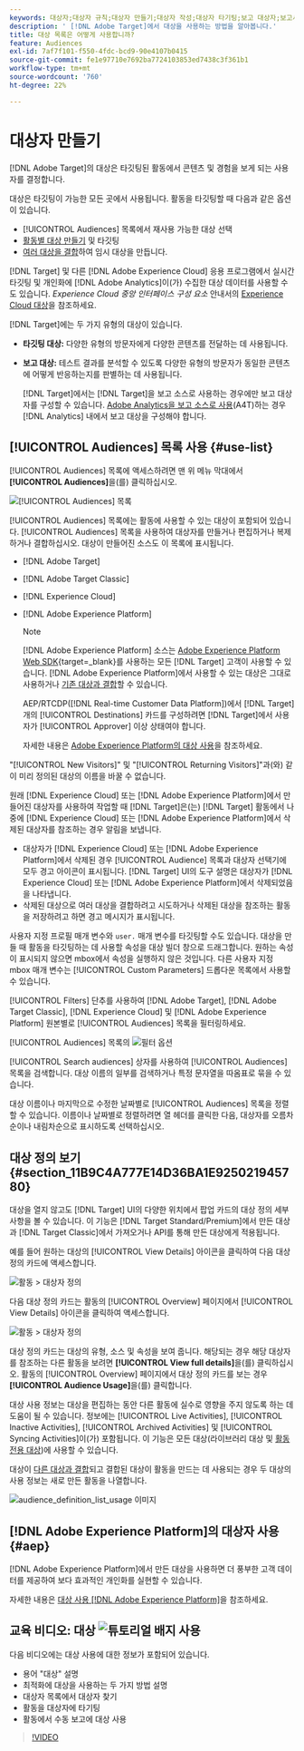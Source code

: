 ```yaml
---
keywords: 대상자;대상자 규칙;대상자 만들기;대상자 작성;대상자 타기팅;보고 대상자;보고서 대상자;세그먼트;사용자 지정 프로필 매개 변수;대상자 정의;대상자 목록
description: ' [!DNL Adobe Target]에서 대상을 사용하는 방법을 알아봅니다.'
title: 대상 목록은 어떻게 사용합니까?
feature: Audiences
exl-id: 7af7f101-f550-4fdc-bcd9-90e4107b0415
source-git-commit: fe1e97710e7692ba7724103853ed7438c3f361b1
workflow-type: tm+mt
source-wordcount: '760'
ht-degree: 22%

---
```


# 대상자 만들기

[!DNL Adobe Target]의 대상은 타깃팅된 활동에서 콘텐츠 및 경험을 보게 되는 사용자를 결정합니다.

대상은 타깃팅이 가능한 모든 곳에서 사용됩니다. 활동을 타깃팅할 때 다음과 같은 옵션이 있습니다.

* [!UICONTROL Audiences] 목록에서 재사용 가능한 대상 선택
* [활동별 대상 만들기](/help/main/c-target/creating-activity-only-audience.md) 및 타깃팅
* [여러 대상을 결합](/help/main/c-target/combining-multiple-audiences.md#concept_A7386F1EA4394BD2AB72399C225981E5)하여 임시 대상을 만듭니다.

[!DNL Target] 및 다른 [!DNL Adobe Experience Cloud] 응용 프로그램에서 실시간 타깃팅 및 개인화에 [!DNL Adobe Analytics]이(가) 수집한 대상 데이터를 사용할 수도 있습니다. *Experience Cloud 중앙 인터페이스 구성 요소* 안내서의 [Experience Cloud 대상](https://experienceleague.adobe.com/docs/core-services/interface/audiences/audience-library.html?lang=ko-KR)을 참조하세요.

[!DNL Target]에는 두 가지 유형의 대상이 있습니다.

* **타깃팅 대상:** 다양한 유형의 방문자에게 다양한 콘텐츠를 전달하는 데 사용됩니다.
* **보고 대상:** 테스트 결과를 분석할 수 있도록 다양한 유형의 방문자가 동일한 콘텐츠에 어떻게 반응하는지를 판별하는 데 사용됩니다.

  [!DNL Target]에서는 [!DNL Target]을 보고 소스로 사용하는 경우에만 보고 대상자를 구성할 수 있습니다. [Adobe Analytics을 보고 소스로 사용](/help/main/c-integrating-target-with-mac/a4t/a4t.md)(A4T)하는 경우 [!DNL Analytics] 내에서 보고 대상을 구성해야 합니다.

## [!UICONTROL Audiences] 목록 사용 {#use-list}

[!UICONTROL Audiences] 목록에 액세스하려면 맨 위 메뉴 막대에서 **[!UICONTROL Audiences]**&#x200B;을(를) 클릭하십시오.

![[!UICONTROL Audiences] 목록](assets/audiences_list.png)

[!UICONTROL Audiences] 목록에는 활동에 사용할 수 있는 대상이 포함되어 있습니다. [!UICONTROL Audiences] 목록을 사용하여 대상자를 만들거나 편집하거나 복제하거나 결합하십시오. 대상이 만들어진 소스도 이 목록에 표시됩니다.

* [!DNL Adobe Target]
* [!DNL Adobe Target Classic]
* [!DNL Experience Cloud]
* [!DNL Adobe Experience Platform]

  >[!NOTE]
  >
  >[!DNL Adobe Experience Platform] 소스는 [Adobe Experience Platform Web SDK](https://experienceleague.adobe.com/docs/target-dev/developer/client-side/aep-web-sdk.html?lang=ko){target=_blank}를 사용하는 모든 [!DNL Target] 고객이 사용할 수 있습니다. [!DNL Adobe Experience Platform]에서 사용할 수 있는 대상은 그대로 사용하거나 [기존 대상과 결합](/help/main/c-target/combining-multiple-audiences.md)할 수 있습니다.
  >
  >AEP/RTCDP([!DNL Real-time Customer Data Platform])에서 [!DNL Target]개의 [!UICONTROL Destinations] 카드를 구성하려면 [!DNL Target]에서 사용자가 [!UICONTROL Approver] 이상 상태여야 합니다.
  >
  >자세한 내용은 [Adobe Experience Platform의 대상 사용](#aep)을 참조하세요.

&quot;[!UICONTROL New Visitors]&quot; 및 &quot;[!UICONTROL Returning Visitors]&quot;과(와) 같이 미리 정의된 대상의 이름을 바꿀 수 없습니다.

원래 [!DNL Experience Cloud] 또는 [!DNL Adobe Experience Platform]에서 만들어진 대상자를 사용하여 작업할 때 [!DNL Target]은(는) [!DNL Target] 활동에서 나중에 [!DNL Experience Cloud] 또는 [!DNL Adobe Experience Platform]에서 삭제된 대상자를 참조하는 경우 알림을 보냅니다.

* 대상자가 [!DNL Experience Cloud] 또는 [!DNL Adobe Experience Platform]에서 삭제된 경우 [!UICONTROL Audience] 목록과 대상자 선택기에 모두 경고 아이콘이 표시됩니다. [!DNL Target] UI의 도구 설명은 대상자가 [!DNL Experience Cloud] 또는 [!DNL Adobe Experience Platform]에서 삭제되었음을 나타냅니다.
* 삭제된 대상으로 여러 대상을 결합하려고 시도하거나 삭제된 대상을 참조하는 활동을 저장하려고 하면 경고 메시지가 표시됩니다.

사용자 지정 프로필 매개 변수와 `user.` 매개 변수를 타깃팅할 수도 있습니다. 대상을 만들 때 활동을 타깃팅하는 데 사용할 속성을 대상 빌더 창으로 드래그합니다. 원하는 속성이 표시되지 않으면 mbox에서 속성을 실행하지 않은 것입니다. 다른 사용자 지정 mbox 매개 변수는 [!UICONTROL Custom Parameters] 드롭다운 목록에서 사용할 수 있습니다.

[!UICONTROL Filters] 단추를 사용하여 [!DNL Adobe Target], [!DNL Adobe Target Classic], [!DNL Experience Cloud] 및 [!DNL Adobe Experience Platform] 원본별로 [!UICONTROL Audiences] 목록을 필터링하세요.

[!UICONTROL Audiences] 목록의 ![필터 옵션](assets/filters.png)

[!UICONTROL Search audiences] 상자를 사용하여 [!UICONTROL Audiences] 목록을 검색합니다. 대상 이름의 일부를 검색하거나 특정 문자열을 따옴표로 묶을 수 있습니다.

대상 이름이나 마지막으로 수정한 날짜별로 [!UICONTROL Audiences] 목록을 정렬할 수 있습니다. 이름이나 날짜별로 정렬하려면 열 헤더를 클릭한 다음, 대상자를 오름차순이나 내림차순으로 표시하도록 선택하십시오.

## 대상 정의 보기 {#section_11B9C4A777E14D36BA1E925021945780}

대상을 열지 않고도 [!DNL Target] UI의 다양한 위치에서 팝업 카드의 대상 정의 세부 사항을 볼 수 있습니다. 이 기능은 [!DNL Target Standard/Premium]에서 만든 대상과 [!DNL Target Classic]에서 가져오거나 API를 통해 만든 대상에게 적용됩니다.

예를 들어 원하는 대상의 [!UICONTROL View Details] 아이콘을 클릭하여 다음 대상 정의 카드에 액세스합니다.

![활동 > 대상자 정의](assets/audience_definition_list.png)

다음 대상 정의 카드는 활동의 [!UICONTROL Overview] 페이지에서 [!UICONTROL View Details] 아이콘을 클릭하여 액세스합니다.

![활동 > 대상자 정의](assets/view-details-activity-overview.png)

대상 정의 카드는 대상의 유형, 소스 및 속성을 보여 줍니다. 해당되는 경우 해당 대상자를 참조하는 다른 활동을 보려면 **[!UICONTROL View full details]**&#x200B;을(를) 클릭하십시오. 활동의 [!UICONTROL Overview] 페이지에서 대상 정의 카드를 보는 경우 **[!UICONTROL Audience Usage]**&#x200B;을(를) 클릭합니다.

대상 사용 정보는 대상을 편집하는 동안 다른 활동에 실수로 영향을 주지 않도록 하는 데 도움이 될 수 있습니다. 정보에는 [!UICONTROL Live Activities], [!UICONTROL Inactive Activities], [!UICONTROL Archived Activities] 및 [!UICONTROL Syncing Activities]이(가) 포함됩니다. 이 기능은 모든 대상(라이브러리 대상 및 [활동 전용 대상](/help/main/c-target/creating-activity-only-audience.md#concept_A6BADCF530ED4AE1852E677FEBE68483))에 사용할 수 있습니다.

대상이 [다른 대상과 결합](/help/main/c-target/combining-multiple-audiences.md)되고 결합된 대상이 활동을 만드는 데 사용되는 경우 두 대상의 사용 정보는 새로 만든 활동을 나열합니다.

![audience_definition_list_usage 이미지](assets/audience_definition_list_usage.png)

<!--The following audience definition card is for an audience imported from the Adobe Experience Cloud. In this instance, the audience was imported from Adobe Audience Manager (AAM).

![Usage tab on Audience Definition card](assets/audience_definition_mc.png)

The following details are available for these imported audience types:

| Audience Type | Details |
|--- |--- |
|Mobile audience|Marketing Name, Vendor, and Model.<br>The `matches | does not match` operator displays instead of `equals | does not equal`<br>![Imported Mobile Audience](/help/main/c-target/c-audiences/assets/imported_mobile_audience.png).|
|Visitor-behavior audience|**user.categoryAffinity:** `categoryAffinity` with `FAVORITE` parameter.<br>![Imported Category Affinity](/help/main/c-target/c-audiences/assets/imported_category_affinity.png)<br>**Monitoring:** Monitoring service equals true.<br>**No Monitoring Service:** Monitoring service equals false.<br>![Imported Monitoring](/help/main/c-target/c-audiences/assets/imported_monitoring.png)|
|Audiences using the NOT operator|**Single Rule:** Target displays the audience in the format `[All Visitor AND [NOT [rule]`. Single NOT rule displays with AND with `AllVisitor` audience.<br>![Imported Not Audience](/help/main/c-target/c-audiences/assets/imported_not_audience.png)|

Keep the following points in mind as you work with imported audiences:

* Expression target audiences are no longer supported in Target Standard/Premium. 
* Target Standard/Premium does not support some deprecated audiences or has improved operators for ease of use. Because of this, the definition of an imported audience, although working as per definition, does not mean that same is now available for creation in the Standard/Premium interface. For example, Social Audiences are visible with their rules but Target Standard/Premium does not allow social audiences to be created.-->

## [!DNL Adobe Experience Platform]의 대상자 사용 {#aep}

[!DNL Adobe Experience Platform]에서 만든 대상을 사용하면 더 풍부한 고객 데이터를 제공하여 보다 효과적인 개인화를 실현할 수 있습니다.

자세한 내용은 [대상 사용 [!DNL Adobe Experience Platform]](/help/main/c-integrating-target-with-mac/integrating-with-rtcdp.md#aep)을 참조하세요.

## 교육 비디오: 대상 ![튜토리얼 배지](/help/main/assets/tutorial.png) 사용

다음 비디오에는 대상 사용에 대한 정보가 포함되어 있습니다.

* 용어 &quot;대상&quot; 설명
* 최적화에 대상을 사용하는 두 가지 방법 설명
* 대상자 목록에서 대상자 찾기
* 활동을 대상자에 타기팅
* 활동에서 수동 보고에 대상 사용

>[!VIDEO](https://video.tv.adobe.com/v/17398)
